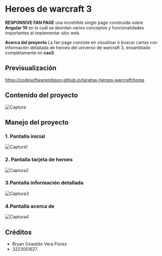 ﻿# Heroes de warcraft 3

**RESPONSIVE FAN PAGE** una increhíble single page construida sobre **Angular 10** en la cuál se abordan varios conceptos y funcionalidades importantes al implementar sitio web.

**Acerca del proyecto**
La fan page consiste en visualizar ó buscar cartas con información detallada de heroes del universo de warcraft 3, ensamblado completamente en **css3**.

## Previsualización
https://codesoftwarembison.github.io/tarjetas-heroes-warcraft/home

## Contenido del proyecto
![Captura](https://user-images.githubusercontent.com/33797747/106696862-98a9a600-65ab-11eb-8c68-6de41bf0a4ee.PNG)

## Manejo del proyecto
### 1. Pantalla inicial
![Captura1](https://user-images.githubusercontent.com/33797747/106696951-c68eea80-65ab-11eb-8d50-9c3686984298.PNG)
### 2. Pantalla tarjeta de heroes
![Captura2](https://user-images.githubusercontent.com/33797747/106697007-e6261300-65ab-11eb-8819-940285720566.PNG)
### 3.Pantalla información detallada
![Captura3](https://user-images.githubusercontent.com/33797747/106697049-00f88780-65ac-11eb-95d0-23703bc77430.PNG)
### 4.Pantalla acerca de
![Captura4](https://user-images.githubusercontent.com/33797747/106697069-0e157680-65ac-11eb-8a81-6994fc6f81d9.PNG)
## Créditos
- Bryan Oswaldo Vera Flores
- 3223051627
